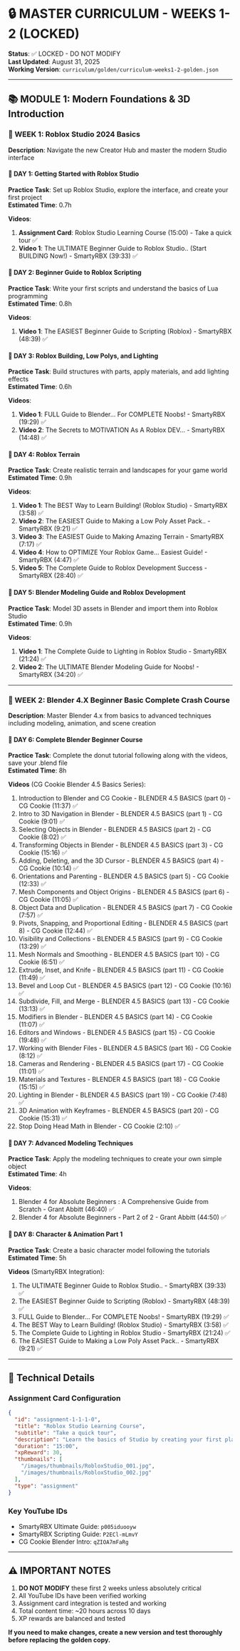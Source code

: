 # 🔒 MASTER CURRICULUM - WEEKS 1-2 (LOCKED)

**Status**: ✅ LOCKED - DO NOT MODIFY  
**Last Updated**: August 31, 2025  
**Working Version**: `curriculum/golden/curriculum-weeks1-2-golden.json`

---

## 📚 MODULE 1: Modern Foundations & 3D Introduction

### 📅 WEEK 1: Roblox Studio 2024 Basics
**Description**: Navigate the new Creator Hub and master the modern Studio interface

#### 🎯 DAY 1: Getting Started with Roblox Studio
**Practice Task**: Set up Roblox Studio, explore the interface, and create your first project  
**Estimated Time**: 0.7h

**Videos**:
1. **Assignment Card**: Roblox Studio Learning Course (15:00) - Take a quick tour ✅
2. **Video 1**: The ULTIMATE Beginner Guide to Roblox Studio.. (Start BUILDING Now!) - SmartyRBX (39:33) ✅

#### 🎯 DAY 2: Beginner Guide to Roblox Scripting  
**Practice Task**: Write your first scripts and understand the basics of Lua programming  
**Estimated Time**: 0.8h

**Videos**:
1. **Video 1**: The EASIEST Beginner Guide to Scripting (Roblox) - SmartyRBX (48:39) ✅

#### 🎯 DAY 3: Roblox Building, Low Polys, and Lighting
**Practice Task**: Build structures with parts, apply materials, and add lighting effects  
**Estimated Time**: 0.6h

**Videos**:
1. **Video 1**: FULL Guide to Blender… For COMPLETE Noobs! - SmartyRBX (19:29) ✅
2. **Video 2**: The Secrets to MOTIVATION As A Roblox DEV... - SmartyRBX (14:48) ✅

#### 🎯 DAY 4: Roblox Terrain
**Practice Task**: Create realistic terrain and landscapes for your game world  
**Estimated Time**: 0.9h

**Videos**:
1. **Video 1**: The BEST Way to Learn Building! (Roblox Studio) - SmartyRBX (3:58) ✅
2. **Video 2**: The EASIEST Guide to Making a Low Poly Asset Pack.. - SmartyRBX (9:21) ✅
3. **Video 3**: The EASIEST Guide to Making Amazing Terrain - SmartyRBX (7:17) ✅
4. **Video 4**: How to OPTIMIZE Your Roblox Game... Easiest Guide! - SmartyRBX (4:47) ✅
5. **Video 5**: The Complete Guide to Roblox Development Success - SmartyRBX (28:40) ✅

#### 🎯 DAY 5: Blender Modeling Guide and Roblox Development
**Practice Task**: Model 3D assets in Blender and import them into Roblox Studio  
**Estimated Time**: 0.9h

**Videos**:
1. **Video 1**: The Complete Guide to Lighting in Roblox Studio - SmartyRBX (21:24) ✅
2. **Video 2**: The ULTIMATE Blender Modeling Guide for Noobs! - SmartyRBX (34:20) ✅

---

### 📅 WEEK 2: Blender 4.X Beginner Basic Complete Crash Course
**Description**: Master Blender 4.x from basics to advanced techniques including modeling, animation, and scene creation

#### 🎯 DAY 6: Complete Blender Beginner Course
**Practice Task**: Complete the donut tutorial following along with the videos, save your .blend file  
**Estimated Time**: 8h

**Videos** (CG Cookie Blender 4.5 Basics Series):
1. Introduction to Blender and CG Cookie - BLENDER 4.5 BASICS (part 0) - CG Cookie (11:37) ✅
2. Intro to 3D Navigation in Blender - BLENDER 4.5 BASICS (part 1) - CG Cookie (9:01) ✅
3. Selecting Objects in Blender - BLENDER 4.5 BASICS (part 2) - CG Cookie (8:02) ✅
4. Transforming Objects in Blender - BLENDER 4.5 BASICS (part 3) - CG Cookie (15:16) ✅
5. Adding, Deleting, and the 3D Cursor - BLENDER 4.5 BASICS (part 4) - CG Cookie (10:14) ✅
6. Orientations and Parenting - BLENDER 4.5 BASICS (part 5) - CG Cookie (12:33) ✅
7. Mesh Components and Object Origins - BLENDER 4.5 BASICS (part 6) - CG Cookie (11:05) ✅
8. Object Data and Duplication - BLENDER 4.5 BASICS (part 7) - CG Cookie (7:57) ✅
9. Pivots, Snapping, and Proportional Editing - BLENDER 4.5 BASICS (part 8) - CG Cookie (12:44) ✅
10. Visibility and Collections - BLENDER 4.5 BASICS (part 9) - CG Cookie (13:29) ✅
11. Mesh Normals and Smoothing - BLENDER 4.5 BASICS (part 10) - CG Cookie (6:51) ✅
12. Extrude, Inset, and Knife - BLENDER 4.5 BASICS (part 11) - CG Cookie (11:49) ✅
13. Bevel and Loop Cut - BLENDER 4.5 BASICS (part 12) - CG Cookie (10:16) ✅
14. Subdivide, Fill, and Merge - BLENDER 4.5 BASICS (part 13) - CG Cookie (13:13) ✅
15. Modifiers in Blender - BLENDER 4.5 BASICS (part 14) - CG Cookie (11:07) ✅
16. Editors and Windows - BLENDER 4.5 BASICS (part 15) - CG Cookie (19:48) ✅
17. Working with Blender Files - BLENDER 4.5 BASICS (part 16) - CG Cookie (8:12) ✅
18. Cameras and Rendering - BLENDER 4.5 BASICS (part 17) - CG Cookie (11:01) ✅
19. Materials and Textures - BLENDER 4.5 BASICS (part 18) - CG Cookie (15:15) ✅
20. Lighting in Blender - BLENDER 4.5 BASICS (part 19) - CG Cookie (7:48) ✅
21. 3D Animation with Keyframes - BLENDER 4.5 BASICS (part 20) - CG Cookie (15:31) ✅
22. Stop Doing Head Math in Blender - CG Cookie (2:10) ✅

#### 🎯 DAY 7: Advanced Modeling Techniques
**Practice Task**: Apply the modeling techniques to create your own simple object  
**Estimated Time**: 4h

**Videos**:
1. Blender 4 for Absolute Beginners : A Comprehensive Guide from Scratch - Grant Abbitt (46:40) ✅
2. Blender 4 for Absolute Beginners - Part 2 of 2 - Grant Abbitt (44:50) ✅

#### 🎯 DAY 8: Character & Animation Part 1
**Practice Task**: Create a basic character model following the tutorials  
**Estimated Time**: 5h

**Videos** (SmartyRBX Integration):
1. The ULTIMATE Beginner Guide to Roblox Studio.. - SmartyRBX (39:33) ✅
2. The EASIEST Beginner Guide to Scripting (Roblox) - SmartyRBX (48:39) ✅
3. FULL Guide to Blender… For COMPLETE Noobs! - SmartyRBX (19:29) ✅
4. The BEST Way to Learn Building! (Roblox Studio) - SmartyRBX (3:58) ✅
5. The Complete Guide to Lighting in Roblox Studio - SmartyRBX (21:24) ✅
6. The EASIEST Guide to Making a Low Poly Asset Pack.. - SmartyRBX (9:21) ✅

---

## 🔧 Technical Details

### Assignment Card Configuration
```json
{
  "id": "assignment-1-1-1-0",
  "title": "Roblox Studio Learning Course",
  "subtitle": "Take a quick tour",
  "description": "Learn the basics of Studio by creating your first playable experience in a quick guided tour.",
  "duration": "15:00",
  "xpReward": 30,
  "thumbnails": [
    "/images/thumbnails/RobloxStudio_001.jpg",
    "/images/thumbnails/RobloxStudio_002.jpg"
  ],
  "type": "assignment"
}
```

### Key YouTube IDs
- SmartyRBX Ultimate Guide: `p005iduooyw`
- SmartyRBX Scripting Guide: `P2ECl-mLmvY`
- CG Cookie Blender Intro: `qZIOA7mFaRg`

---

## ⚠️ IMPORTANT NOTES

1. **DO NOT MODIFY** these first 2 weeks unless absolutely critical
2. All YouTube IDs have been verified working
3. Assignment card integration is tested and working
4. Total content time: ~20 hours across 10 days
5. XP rewards are balanced and tested

**If you need to make changes, create a new version and test thoroughly before replacing the golden copy.**